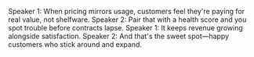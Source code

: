 Speaker 1: When pricing mirrors usage, customers feel they're paying for real value, not shelfware.
Speaker 2: Pair that with a health score and you spot trouble before contracts lapse.
Speaker 1: It keeps revenue growing alongside satisfaction.
Speaker 2: And that's the sweet spot—happy customers who stick around and expand.
